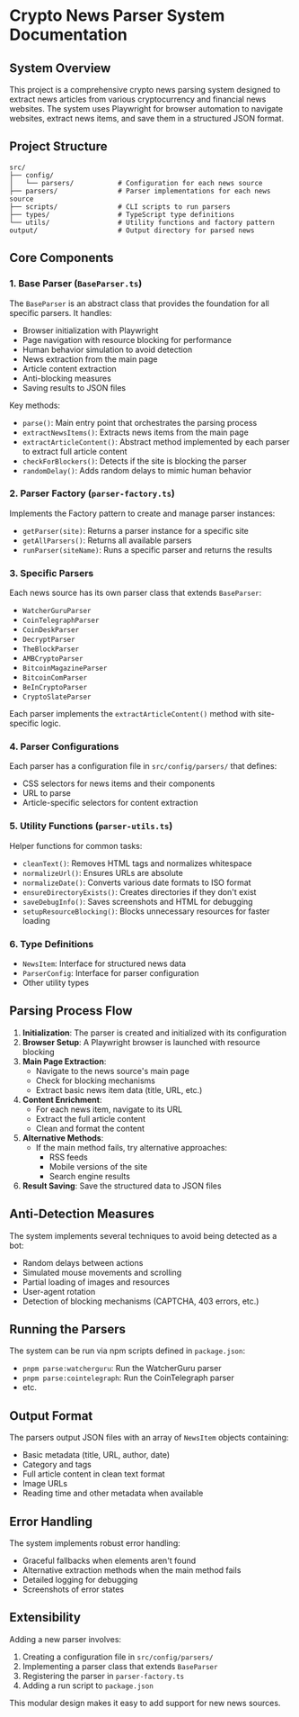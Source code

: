 # Crypto News Parser System Documentation

## System Overview

This project is a comprehensive crypto news parsing system designed to extract news articles from various cryptocurrency and financial news websites. The system uses Playwright for browser automation to navigate websites, extract news items, and save them in a structured JSON format.

## Project Structure

```
src/
├── config/
│   └── parsers/           # Configuration for each news source
├── parsers/               # Parser implementations for each news source
├── scripts/               # CLI scripts to run parsers
├── types/                 # TypeScript type definitions
└── utils/                 # Utility functions and factory pattern
output/                    # Output directory for parsed news
```

## Core Components

### 1. Base Parser (`BaseParser.ts`)

The `BaseParser` is an abstract class that provides the foundation for all specific parsers. It handles:

- Browser initialization with Playwright
- Page navigation with resource blocking for performance
- Human behavior simulation to avoid detection
- News extraction from the main page
- Article content extraction
- Anti-blocking measures
- Saving results to JSON files

Key methods:

- `parse()`: Main entry point that orchestrates the parsing process
- `extractNewsItems()`: Extracts news items from the main page
- `extractArticleContent()`: Abstract method implemented by each parser to extract full article content
- `checkForBlockers()`: Detects if the site is blocking the parser
- `randomDelay()`: Adds random delays to mimic human behavior

### 2. Parser Factory (`parser-factory.ts`)

Implements the Factory pattern to create and manage parser instances:

- `getParser(site)`: Returns a parser instance for a specific site
- `getAllParsers()`: Returns all available parsers
- `runParser(siteName)`: Runs a specific parser and returns the results

### 3. Specific Parsers

Each news source has its own parser class that extends `BaseParser`:

- `WatcherGuruParser`
- `CoinTelegraphParser`
- `CoinDeskParser`
- `DecryptParser`
- `TheBlockParser`
- `AMBCryptoParser`
- `BitcoinMagazineParser`
- `BitcoinComParser`
- `BeInCryptoParser`
- `CryptoSlateParser`

Each parser implements the `extractArticleContent()` method with site-specific logic.

### 4. Parser Configurations

Each parser has a configuration file in `src/config/parsers/` that defines:

- CSS selectors for news items and their components
- URL to parse
- Article-specific selectors for content extraction

### 5. Utility Functions (`parser-utils.ts`)

Helper functions for common tasks:

- `cleanText()`: Removes HTML tags and normalizes whitespace
- `normalizeUrl()`: Ensures URLs are absolute
- `normalizeDate()`: Converts various date formats to ISO format
- `ensureDirectoryExists()`: Creates directories if they don't exist
- `saveDebugInfo()`: Saves screenshots and HTML for debugging
- `setupResourceBlocking()`: Blocks unnecessary resources for faster loading

### 6. Type Definitions

- `NewsItem`: Interface for structured news data
- `ParserConfig`: Interface for parser configuration
- Other utility types

## Parsing Process Flow

1. **Initialization**: The parser is created and initialized with its configuration
2. **Browser Setup**: A Playwright browser is launched with resource blocking
3. **Main Page Extraction**:
   - Navigate to the news source's main page
   - Check for blocking mechanisms
   - Extract basic news item data (title, URL, etc.)
4. **Content Enrichment**:
   - For each news item, navigate to its URL
   - Extract the full article content
   - Clean and format the content
5. **Alternative Methods**:
   - If the main method fails, try alternative approaches:
     - RSS feeds
     - Mobile versions of the site
     - Search engine results
6. **Result Saving**: Save the structured data to JSON files

## Anti-Detection Measures

The system implements several techniques to avoid being detected as a bot:

- Random delays between actions
- Simulated mouse movements and scrolling
- Partial loading of images and resources
- User-agent rotation
- Detection of blocking mechanisms (CAPTCHA, 403 errors, etc.)

## Running the Parsers

The system can be run via npm scripts defined in `package.json`:

- `pnpm parse:watcherguru`: Run the WatcherGuru parser
- `pnpm parse:cointelegraph`: Run the CoinTelegraph parser
- etc.

## Output Format

The parsers output JSON files with an array of `NewsItem` objects containing:

- Basic metadata (title, URL, author, date)
- Category and tags
- Full article content in clean text format
- Image URLs
- Reading time and other metadata when available

## Error Handling

The system implements robust error handling:

- Graceful fallbacks when elements aren't found
- Alternative extraction methods when the main method fails
- Detailed logging for debugging
- Screenshots of error states

## Extensibility

Adding a new parser involves:

1. Creating a configuration file in `src/config/parsers/`
2. Implementing a parser class that extends `BaseParser`
3. Registering the parser in `parser-factory.ts`
4. Adding a run script to `package.json`

This modular design makes it easy to add support for new news sources.
